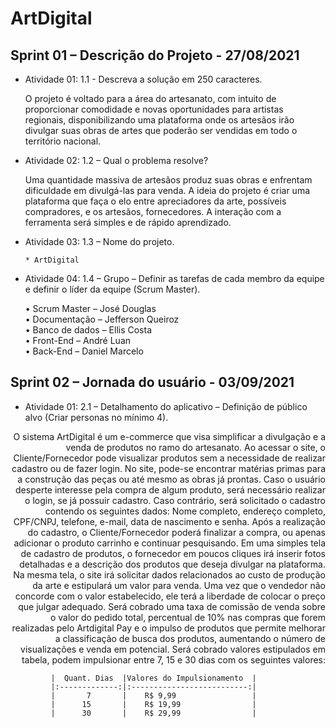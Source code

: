 # ArtDigital

## Sprint 01 – Descrição do Projeto - 27/08/2021

* Atividade 01: 1.1 - Descreva a solução em 250 caracteres.

  O projeto é voltado para a área do artesanato, com intuito de proporcionar comodidade e novas oportunidades para artistas regionais, disponibilizando uma plataforma onde os artesãos irão divulgar suas obras de artes que poderão ser vendidas em todo o território nacional.

* Atividade 02: 1.2 – Qual o problema resolve?

  Uma quantidade massiva de artesãos produz suas obras e enfrentam dificuldade em divulgá-las para venda. A ideia do projeto é criar uma plataforma que faça o elo entre apreciadores da arte, possíveis compradores, e os artesãos, fornecedores. A interação com a ferramenta será simples e de rápido aprendizado.

* Atividade 03: 1.3 – Nome do projeto.

      * ArtDigital

* Atividade 04: 1.4 – Grupo – Definir as tarefas de cada membro da equipe e definir o líder da equipe (Scrum Master).

     •	Scrum Master – José Douglas <br />
     •	Documentação – Jefferson Queiroz <br />
     •	Banco de dados – Ellis Costa <br />
     •	Front-End – André Luan <br />
     •	Back-End – Daniel Marcelo <br />

## Sprint 02 – Jornada do usuário - 03/09/2021

* Atividade 01: 2.1 – Detalhamento do aplicativo – Definição de público alvo (Criar personas no mínimo 4).


<p style='text-align: right;'> O sistema ArtDigital é um e-commerce que visa simplificar a divulgação e a venda de produtos no ramo do artesanato. Ao acessar o site, o Cliente/Fornecedor pode visualizar produtos sem a necessidade de realizar cadastro ou de fazer login. No site, pode-se encontrar matérias primas para a construção das peças ou até mesmo as obras já prontas. Caso o usuário desperte interesse pela compra de algum produto, será necessário realizar o login, se já possuir cadastro. Caso contrário, será solicitado o cadastro contendo os seguintes dados: Nome completo, endereço completo, CPF/CNPJ, telefone, e-mail, data de nascimento e senha. Após a realização do cadastro, o Cliente/Fornecedor poderá finalizar a compra, ou apenas adicionar o produto carrinho e continuar pesquisando. 
Em uma simples tela de cadastro de produtos, o fornecedor em poucos cliques irá inserir fotos detalhadas e a descrição dos produtos que deseja divulgar na plataforma. Na mesma tela, o site irá solicitar dados relacionados ao custo de produção da arte e estipulará um valor para venda. Uma vez que o vendedor não concorde com o valor estabelecido, ele terá a liberdade de colocar o preço que julgar adequado. Será cobrado uma taxa de comissão de venda sobre o valor do pedido total, percentual de 10% nas compras que forem realizadas pelo Artdigital Pay e o impulso de produtos que permite melhorar a classificação de busca dos produtos, aumentando o número de visualizações e venda em potencial. Será cobrado valores estipulados em tabela, podem impulsionar entre 7, 15 e 30 dias com os seguintes valores: </p>


             |  Quant. Dias  |Valores do Impulsionamento  |                                          
             |:-------------:|:--------------------------:|
             |       7       |    R$ 9,99                 |
             |      15       |    R$ 19,99                |            
             |      30       |    R$ 29,99                |         


